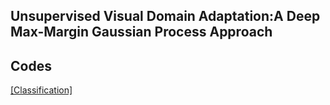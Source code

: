 ## Unsupervised Visual Domain Adaptation:A Deep Max-Margin Gaussian Process Approach

## Codes
[[Classification]](https://github.com/seqam-lab/GPDA/tree/master/src) 
